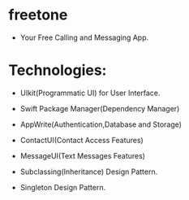# freetone

* Your Free Calling and Messaging App.


# Technologies: 
 
- UIkit(Programmatic UI) for User Interface.

- Swift Package Manager(Dependency Manager)

- AppWrite(Authentication,Database and Storage)

- ContactUI(Contact Access Features)

- MessageUI(Text Messages Features)

- Subclassing(Inheritance) Design Pattern.

- Singleton Design Pattern. 



#




